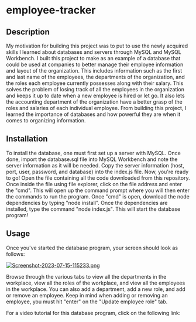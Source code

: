 # employee-tracker

## Description
My motivation for building this project was to put to use the newly acquired skills I learned about databases and servers through MySQL and MySQL Workbench. I built this project to make as an example of a database that could be used at companies to better manage their employee information and layout of the organization. This includes information such as the first and last name of the employees, the departments of the organization, and the roles each employee currently possesses along with their salary. This solves the problem of losing track of all the employees in the organization and keeps it up to date when a new employee is hired or let go. It also lets the accounting department of the organization have a better grasp of the roles and salaries of each individual employee. From building this project, I learned the importance of databases and how powerful they are when it comes to organizing information.

## Installation
To install the database, one must first set up a server with MySQL. Once done, import the database.sql file into MySQL Workbench and note the server information as it will be needed. Copy the server information (host, port, user, password, and database) into the index.js file. Now, you're ready to go! Open the file containing all the code downloaded from this repository. Once inside the file using file explorer, click on the file address and enter the "cmd". This will open up the command prompt where you will then enter the commands to run the program. Once "cmd" is open, download the node dependencies by typing "node install". Once the dependencies are installed, type the command "node index.js". This will start the database program!

## Usage

Once you've started the database program, your screen should look as follows:

[![Screenshot-2023-07-15-115233.png](https://i.postimg.cc/x1FCnN6L/Screenshot-2023-07-15-115233.png)](https://postimg.cc/BjHsCb9v)

Browse through the various tabs to view all the departments in the workplace, view all the roles of the workplace, and view all the employees in the workplace. You can also add a department, add a new role, and add or remove an employee. Keep in mind when adding or removing an employee, you must hit "enter" on the "Update employee role" tab. 

For a video tutorial for this database program, click on the following link:
